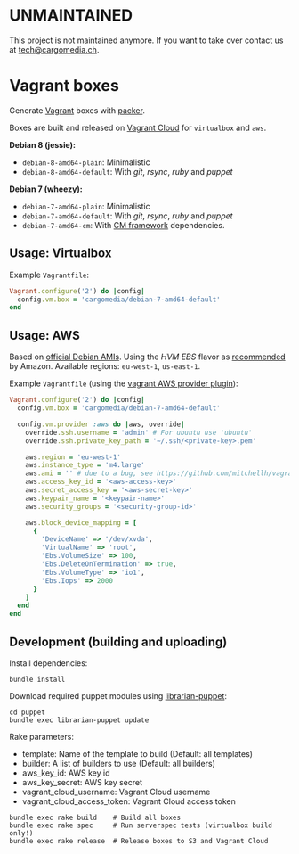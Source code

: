 UNMAINTAINED
============
This project is not maintained anymore.
If you want to take over contact us at tech@cargomedia.ch.

Vagrant boxes
=============
Generate [Vagrant](http://www.vagrantup.com/) boxes with [packer](http://www.packer.io/).

Boxes are built and released on [Vagrant Cloud](https://vagrantcloud.com/cargomedia) for `virtualbox` and `aws`.

**Debian 8 (jessie):**
- `debian-8-amd64-plain`: Minimalistic
- `debian-8-amd64-default`: With *git*, *rsync*, *ruby* and *puppet*

**Debian 7 (wheezy):**
- `debian-7-amd64-plain`: Minimalistic
- `debian-7-amd64-default`: With *git*, *rsync*, *ruby* and *puppet*
- `debian-7-amd64-cm`: With [CM framework](https://github.com/cargomedia/cm) dependencies.


Usage: Virtualbox
-----------------

Example `Vagrantfile`:
```ruby
Vagrant.configure('2') do |config|
  config.vm.box = 'cargomedia/debian-7-amd64-default'
end
```


Usage: AWS
----------
Based on [official Debian AMIs](https://wiki.debian.org/Cloud/AmazonEC2Image/Wheezy).
Using the *HVM EBS* flavor as [recommended](http://docs.aws.amazon.com/AWSEC2/latest/UserGuide/virtualization_types.html) by Amazon.
Available regions: `eu-west-1`, `us-east-1`.

Example `Vagrantfile` (using the [vagrant AWS provider plugin](https://github.com/mitchellh/vagrant-aws)):
```ruby
Vagrant.configure('2') do |config|
  config.vm.box = 'cargomedia/debian-7-amd64-default'

  config.vm.provider :aws do |aws, override|
    override.ssh.username = 'admin' # For ubuntu use 'ubuntu'
    override.ssh.private_key_path = '~/.ssh/<private-key>.pem'

    aws.region = 'eu-west-1'
    aws.instance_type = 'm4.large'
    aws.ami = '' # due to a bug, see https://github.com/mitchellh/vagrant-aws/issues/330
    aws.access_key_id = '<aws-access-key>'
    aws.secret_access_key = '<aws-secret-key>'
    aws.keypair_name = '<keypair-name>'
    aws.security_groups = '<security-group-id>'

    aws.block_device_mapping = [
      {
        'DeviceName' => '/dev/xvda',
        'VirtualName' => 'root',
        'Ebs.VolumeSize' => 100,
        'Ebs.DeleteOnTermination' => true,
        'Ebs.VolumeType' => 'io1',
        'Ebs.Iops' => 2000
      }
    ]
  end
end
```


Development (building and uploading)
------------------------------------
Install dependencies:
```
bundle install
```

Download required puppet modules using [librarian-puppet](http://librarian-puppet.com/):
```
cd puppet
bundle exec librarian-puppet update
```

Rake parameters:
- template: Name of the template to build (Default: all templates)
- builder: A list of builders to use (Default: all builders)
- aws_key_id: AWS key id
- aws_key_secret: AWS key secret
- vagrant_cloud_username: Vagrant Cloud username
- vagrant_cloud_access_token: Vagrant Cloud access token

```
bundle exec rake build    # Build all boxes
bundle exec rake spec     # Run serverspec tests (virtualbox build only!)
bundle exec rake release  # Release boxes to S3 and Vagrant Cloud
```
